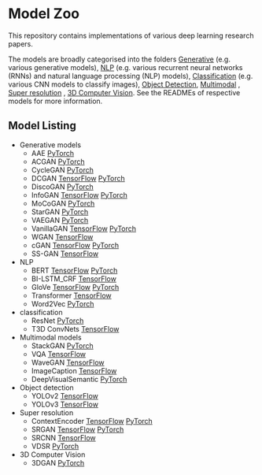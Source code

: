 # Model Zoo

This repository contains implementations of various deep learning research papers.

The models are broadly categorised into the folders [Generative](/generative_models) (e.g. various generative models), [NLP](/NLP) (e.g. various recurrent neural networks (RNNs) and natural language processing (NLP) models), [Classification](/classification) (e.g. various CNN models to classify images), [Object Detection](/object_detection), [Multimodal](/multimodal_models) , [Super resolution](/super_resolution) , [3D Computer Vision](/vision3d). See the READMEs of respective models for more information.

## Model Listing

* Generative models
  * AAE [PyTorch](generative_models/AAE_PyTorch)
  * ACGAN [PyTorch](generative_models/ACGAN_PyTorch)
  * CycleGAN [PyTorch](generative_models/CycleGAN_PyTorch)
  * DCGAN [TensorFlow](generative_models/DCGAN_TensorFlow) [PyTorch](generative_models/DCGAN_PyTorch)
  * DiscoGAN [PyTorch](generative_models/DiscoGAN_PyTorch)
  * InfoGAN [TensorFlow](generative_models/InfoGAN_TensorFlow) [PyTorch](generative_models/InfoGAN_PyTorch)
  * MoCoGAN [PyTorch](generative_models/MoCoGAN_PyTorch)
  * StarGAN [PyTorch](generative_models/StarGAN_PyTorch)
  * VAEGAN [PyTorch](generative_models/VAEGAN_PyTorch)
  * VanillaGAN [TensorFlow](generative_models/VanillaGAN_TensorFlow) [PyTorch](generative_models/VanillaGAN_PyTorch)
  * WGAN [TensorFlow](generative_models/WGAN_TensorFlow)
  * cGAN [TensorFlow](generative_models/cGAN_TensorFlow) [PyTorch](generative_models/cGAN_PyTorch)
  * SS-GAN [TensorFlow](generative_models/SS-GAN_TensorFlow)
* NLP
  * BERT [TensorFlow](NLP/BERT_TensorFlow) [PyTorch](nlp/BERT_PyTorch)
  * BI-LSTM_CRF [TensorFlow](nlp/BI-LSTM_CRF_TensorFlow)
  * GloVe [TensorFlow](nlp/GloVe_TensorFlow) [PyTorch](nlp/GloVe_PyTorch)
  * Transformer [TensorFlow](nlp/Transformer_TensorFlow)
  * Word2Vec [PyTorch](nlp/Word2Vec_PyTorch)
* classification
  * ResNet [PyTorch](classification/ResNet_PyTorch)
  * T3D ConvNets [TensorFlow](classification/T3D_TensorFlow)
* Multimodal models
  * StackGAN [PyTorch](multimodal_models/StackGAN_PyTorch)
  * VQA [TensorFlow](multimodal_models/VQA_TensorFlow)
  * WaveGAN [TensorFlow](multimodal_models/WaveGAN_TensorFlow)
  * ImageCaption [TensorFlow](multimodal_models/ImageCaption_TensorFlow)
  * DeepVisualSemantic [PyTorch](multimodal_models/DeepVisualSemantic_PyTorch)
* Object detection
  * YOLOv2 [TensorFlow](object_detection/YOLOv2_TensorFlow)
  * YOLOv3 [TensorFlow](object_detection/YOLOv3_TensorFlow)
* Super resolution
  * ContextEncoder [TensorFlow](super_resolution/ContextEncoder_TensorFlow) [PyTorch](super_resolution/ContextEncoder_PyTorch)
  * SRGAN [TensorFlow](super_resolution/SRGAN_TensorFlow) [PyTorch](super_resolution/SRGAN_PyTorch)
  * SRCNN [TensorFlow](super_resolution/SRCNN_TensorFlow)
  * VDSR [PyTorch](super_resolution/VDSR_PyTorch)
* 3D Computer Vision
  * 3DGAN [PyTorch](vision3d/3DGAN_PyTorch)
  
